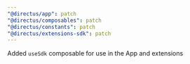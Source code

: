 ```yaml
---
"@directus/app": patch
"@directus/composables": patch
"@directus/constants": patch
"@directus/extensions-sdk": patch
---
```


Added `useSdk` composable for use in the App and extensions
